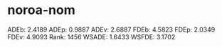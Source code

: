 # noroa-nom

ADEb: 2.4189
ADEp: 0.9887
ADEv: 2.6887
FDEb: 4.5823
FDEp: 2.0349
FDEv: 4.9093
Rank: 1456
WSADE: 1.6433
WSFDE: 3.1702